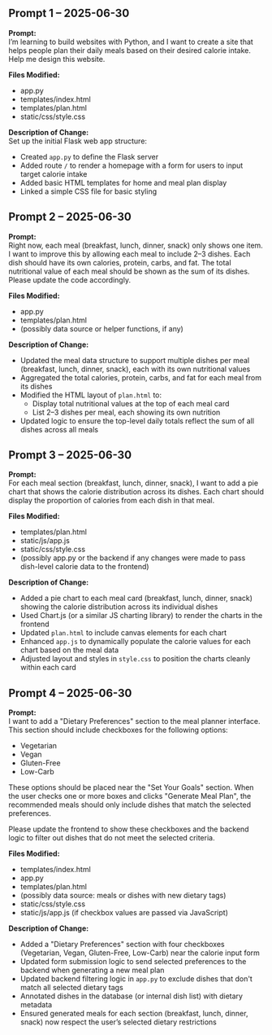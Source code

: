 ## Prompt 1 – 2025-06-30

**Prompt:**  
I’m learning to build websites with Python, and I want to create a site that helps people plan their daily meals based on their desired calorie intake. Help me design this website.

**Files Modified:**  
- app.py  
- templates/index.html  
- templates/plan.html  
- static/css/style.css  

**Description of Change:**  
Set up the initial Flask web app structure:
- Created `app.py` to define the Flask server
- Added route `/` to render a homepage with a form for users to input target calorie intake
- Added basic HTML templates for home and meal plan display
- Linked a simple CSS file for basic styling

## Prompt 2 – 2025-06-30

**Prompt:**  
Right now, each meal (breakfast, lunch, dinner, snack) only shows one item. I want to improve this by allowing each meal to include 2–3 dishes. Each dish should have its own calories, protein, carbs, and fat. The total nutritional value of each meal should be shown as the sum of its dishes. Please update the code accordingly.

**Files Modified:**  
- app.py  
- templates/plan.html  
- (possibly data source or helper functions, if any)

**Description of Change:**  
- Updated the meal data structure to support multiple dishes per meal (breakfast, lunch, dinner, snack), each with its own nutritional values  
- Aggregated the total calories, protein, carbs, and fat for each meal from its dishes  
- Modified the HTML layout of `plan.html` to:
  - Display total nutritional values at the top of each meal card  
  - List 2–3 dishes per meal, each showing its own nutrition  
- Updated logic to ensure the top-level daily totals reflect the sum of all dishes across all meals

## Prompt 3 – 2025-06-30

**Prompt:**  
For each meal section (breakfast, lunch, dinner, snack), I want to add a pie chart that shows the calorie distribution across its dishes. Each chart should display the proportion of calories from each dish in that meal.

**Files Modified:**  
- templates/plan.html  
- static/js/app.js  
- static/css/style.css  
- (possibly app.py or the backend if any changes were made to pass dish-level calorie data to the frontend)

**Description of Change:**  
- Added a pie chart to each meal card (breakfast, lunch, dinner, snack) showing the calorie distribution across its individual dishes
- Used Chart.js (or a similar JS charting library) to render the charts in the frontend
- Updated `plan.html` to include canvas elements for each chart
- Enhanced `app.js` to dynamically populate the calorie values for each chart based on the meal data
- Adjusted layout and styles in `style.css` to position the charts cleanly within each card

## Prompt 4 – 2025-06-30

**Prompt:**  
I want to add a "Dietary Preferences" section to the meal planner interface. This section should include checkboxes for the following options:

- Vegetarian  
- Vegan  
- Gluten-Free  
- Low-Carb

These options should be placed near the "Set Your Goals" section. When the user checks one or more boxes and clicks "Generate Meal Plan", the recommended meals should only include dishes that match the selected preferences.

Please update the frontend to show these checkboxes and the backend logic to filter out dishes that do not meet the selected criteria.

**Files Modified:**  
- templates/index.html  
- app.py  
- templates/plan.html  
- (possibly data source: meals or dishes with new dietary tags)  
- static/css/style.css  
- static/js/app.js (if checkbox values are passed via JavaScript)

**Description of Change:**  
- Added a "Dietary Preferences" section with four checkboxes (Vegetarian, Vegan, Gluten-Free, Low-Carb) near the calorie input form  
- Updated form submission logic to send selected preferences to the backend when generating a new meal plan  
- Updated backend filtering logic in `app.py` to exclude dishes that don't match all selected dietary tags  
- Annotated dishes in the database (or internal dish list) with dietary metadata  
- Ensured generated meals for each section (breakfast, lunch, dinner, snack) now respect the user’s selected dietary restrictions  